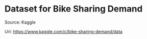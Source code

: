 # Dataset for Bike Sharing Demand

Source: Kaggle

Url: https://www.kaggle.com/c/bike-sharing-demand/data
